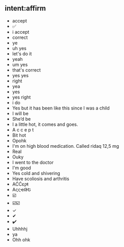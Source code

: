 ## intent:affirm
- accept
- ✅
- i accept
- correct
- ye
- uh yes
- let's do it
- yeah
- um yes
- that's correct
- yes yes
- right
- yea
- yes
- yes right
- i do
- Yes but it has been like this since I was a child
- I will be
- She’d be
- I a little hot, it comes and goes.
- A c c e p t
- Bit hot
- Opohk
- I'm on high blood medication. Called ridaq 12,5 mg
- Real
- Ouky
- I went to the doctor
- I'm good
- Yes cold and shivering
- Have scoliosis and arthritis
- AĆĆɛקŧ
- AςςҽԹԵ
- ☑️
- ☑️☑️
- ✓
- ✔
- ✔️
- Uhhhhj
- ya
- Ohh ohk
